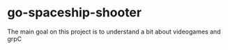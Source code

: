 # go-spaceship-shooter
The main goal on this project is to understand a bit about videogames and grpC
